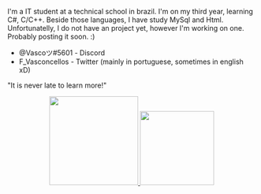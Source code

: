 
I'm a IT student at a technical school in brazil. I'm on my third year, learning C#, C/C++. Beside those languages, I have study MySql and Html. 
Unfortunatelly, I do not have an project yet, however I'm working on one. Probably posting it soon. :)

- @Vascoツ#5601 - Discord
- F_Vasconcellos - Twitter (mainly in portuguese, sometimes in english xD)


"It is never late to learn more!"

<div align="center">
  <a href="https://github.com/ItsVasconcellos">
  <img height="180em" src="https://github-readme-stats.vercel.app/api?username=ItsVasconcellos&show_icons=true&theme=dracula&include_all_commits=true&count_private=true"/>
  <img height="150em" src="https://github-readme-stats.vercel.app/api/top-langs/?username=ItsVasconcellos&layout=compact&langs_count=7&theme=dracula&include_all_commits=true&count_private=true"/>
</div>
 
